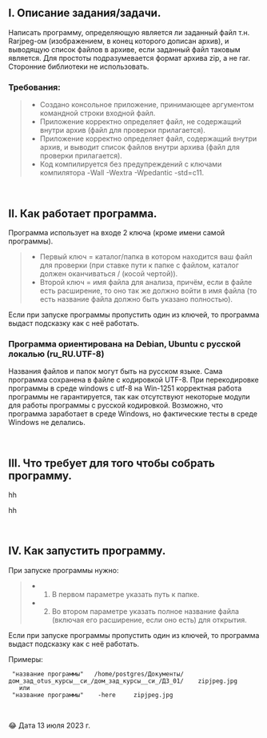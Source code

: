 ## I. Описание задания/задачи.

Написать программу, определяющую является ли заданный файл т.н. Rarjpeg-ом (изображением, в конец которого дописан архив), и выводящую список файлов в архиве, если заданный файл таковым является.
Для простоты подразумевается формат архива zip, а не rar.
Сторонние библиотеки не использовать.

### Требования:
> * Создано консольное приложение, принимающее аргументом командной строки входной файл.
> * Приложение корректно определяет файл, не содержащий внутри архив (файл для проверки прилагается).
> * Приложение корректно определяет файл, содержащий внутри архив, и выводит список файлов внутри архива (файл для проверки прилагается). 
> * Код компилируется без предупреждений с ключами компилятора -Wall -Wextra -Wpedantic -std=c11.

<p> &nbsp; </p>   


## II. Как работает программа.

Программа использует на входе 2 ключа (кроме имени самой программы). 
> * Первый ключ = каталог/папка в котором находится ваш файл для проверки (при ставке пути к папке с файлом, каталог должен оканчиваться / (косой чертой)). 
> * Второй ключ = имя файла для анализа, причём, если в файле есть расширение, то оно так же должно войти в имя файла (то есть название файла должно быть указано полностью).

Если при запуске программы пропустить один из ключей, то программа выдаст подсказку как с неё работать.

### Программа ориентирована на Debian, Ubuntu с русской локалью (ru_RU.UTF-8)

Названия файлов и папок могут быть на русском языке. Сама программа сохранена в файле с кодировкой UTF-8. 
При перекодировке программы в среде windows с utf-8 на Win-1251 корректная работа программы не гарантируется, так как  отсутствуют некоторые модули для работы программы с русской кодировкой. Возможно, что программа заработает в среде Windows, но фактические тесты в среде Windows не делались. 

<p> &nbsp; </p>   


## III. Что требует для того чтобы собрать программу.

hh

hh

<p> &nbsp; </p>   


## IV. Как запустить программу.

При запуске программы нужно: 
> * 1) В первом параметре указать путь к папке.
> * 2) Во втором параметре указать полное название файла (включая его расширение, если оно есть) для открытия.

Если при запуске программы пропустить один из ключей, то программа выдаст подсказку как с неё работать.

Примеры: 

```
 "название программы"   /home/postgres/Документы/дом_зад_otus_курсы__си_/дом_зад_курсы__си_/ДЗ_01/    zipjpeg.jpg 
   или
 "название программы"    -here     zipjpeg.jpg 
```

<p> &nbsp; </p>   

😂 Дата 13 июля 2023 г.

<p> &nbsp; </p>   